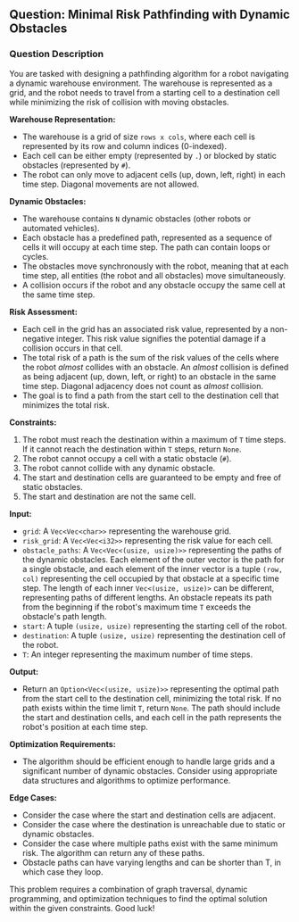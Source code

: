 ## Question: Minimal Risk Pathfinding with Dynamic Obstacles

### Question Description

You are tasked with designing a pathfinding algorithm for a robot navigating a dynamic warehouse environment. The warehouse is represented as a grid, and the robot needs to travel from a starting cell to a destination cell while minimizing the risk of collision with moving obstacles.

**Warehouse Representation:**

*   The warehouse is a grid of size `rows x cols`, where each cell is represented by its row and column indices (0-indexed).
*   Each cell can be either empty (represented by `.`) or blocked by static obstacles (represented by `#`).
*   The robot can only move to adjacent cells (up, down, left, right) in each time step. Diagonal movements are not allowed.

**Dynamic Obstacles:**

*   The warehouse contains `N` dynamic obstacles (other robots or automated vehicles).
*   Each obstacle has a predefined path, represented as a sequence of cells it will occupy at each time step. The path can contain loops or cycles.
*   The obstacles move synchronously with the robot, meaning that at each time step, all entities (the robot and all obstacles) move simultaneously.
*   A collision occurs if the robot and any obstacle occupy the same cell at the same time step.

**Risk Assessment:**

*   Each cell in the grid has an associated risk value, represented by a non-negative integer. This risk value signifies the potential damage if a collision occurs in that cell.
*   The total risk of a path is the sum of the risk values of the cells where the robot *almost* collides with an obstacle. An *almost* collision is defined as being adjacent (up, down, left, or right) to an obstacle in the same time step. Diagonal adjacency does not count as *almost* collision.
*   The goal is to find a path from the start cell to the destination cell that minimizes the total risk.

**Constraints:**

1.  The robot must reach the destination within a maximum of `T` time steps. If it cannot reach the destination within `T` steps, return `None`.
2.  The robot cannot occupy a cell with a static obstacle (`#`).
3.  The robot cannot collide with any dynamic obstacle.
4.  The start and destination cells are guaranteed to be empty and free of static obstacles.
5.  The start and destination are not the same cell.

**Input:**

*   `grid`: A `Vec<Vec<char>>` representing the warehouse grid.
*   `risk_grid`: A `Vec<Vec<i32>>` representing the risk value for each cell.
*   `obstacle_paths`: A `Vec<Vec<(usize, usize)>>` representing the paths of the dynamic obstacles. Each element of the outer vector is the path for a single obstacle, and each element of the inner vector is a tuple `(row, col)` representing the cell occupied by that obstacle at a specific time step.  The length of each inner `Vec<(usize, usize)>` can be different, representing paths of different lengths. An obstacle repeats its path from the beginning if the robot's maximum time `T` exceeds the obstacle's path length.
*   `start`: A tuple `(usize, usize)` representing the starting cell of the robot.
*   `destination`: A tuple `(usize, usize)` representing the destination cell of the robot.
*   `T`: An integer representing the maximum number of time steps.

**Output:**

*   Return an `Option<Vec<(usize, usize)>>` representing the optimal path from the start cell to the destination cell, minimizing the total risk. If no path exists within the time limit `T`, return `None`.  The path should include the start and destination cells, and each cell in the path represents the robot's position at each time step.

**Optimization Requirements:**

*   The algorithm should be efficient enough to handle large grids and a significant number of dynamic obstacles. Consider using appropriate data structures and algorithms to optimize performance.

**Edge Cases:**

*   Consider the case where the start and destination cells are adjacent.
*   Consider the case where the destination is unreachable due to static or dynamic obstacles.
*   Consider the case where multiple paths exist with the same minimum risk. The algorithm can return any of these paths.
*   Obstacle paths can have varying lengths and can be shorter than T, in which case they loop.

This problem requires a combination of graph traversal, dynamic programming, and optimization techniques to find the optimal solution within the given constraints. Good luck!

